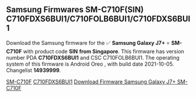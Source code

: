 <h2>Samsung Firmwares SM-C710F(SIN) C710FDXS6BUI1/C710FOLB6BUI1/C710FDXS6BUI1</h2>
Download the Samsung firmware for the ✅ <strong>Samsung Galaxy J7+ </strong> ⭐ <strong>SM-C710F</strong> with product code <strong>SIN</strong> <strong> from Singapore</strong>. This firmware has version number PDA <strong>C710FDXS6BUI1</strong> and CSC C710FOLB6BUI1. The operating system of this firmware is Android Oreo , with build date 2021-10-05. Changelist <strong>14939999</strong>.


[SM-C710F](https://samfirm.shop/samsung/model/SM-C710F)
[C710FDXS6BUI1](https://samfirm.shop/samsung/pda/C710FDXS6BUI1)
[Download Firmware Samsung Galaxy J7+ SM-C710F](https://samfirm.shop/samsung/firmware/462466)
